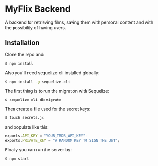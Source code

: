 # MyFlix Backend
A backend for retrieving films, saving them with personal content and with the possibility of having users.

## Installation
Clone the repo and:
```bash
$ npm install
```
Also you'll need sequelize-cli installed globally:
```bash
$ npm install -g sequelize-cli
```
The first thing is to run the migration with Sequelize:
```bash
$ sequelize-cli db:migrate
```
Then create a file used for the secret keys:
```bash
$ touch secrets.js
```
and populate like this:
```javascript
exports.API_KEY = "YOUR_TMDB_API_KEY";
exports.PRIVATE_KEY = "A RANDOM KEY TO SIGN THE JWT";
```
Finally you can run the server by:
```bash
$ npm start
```